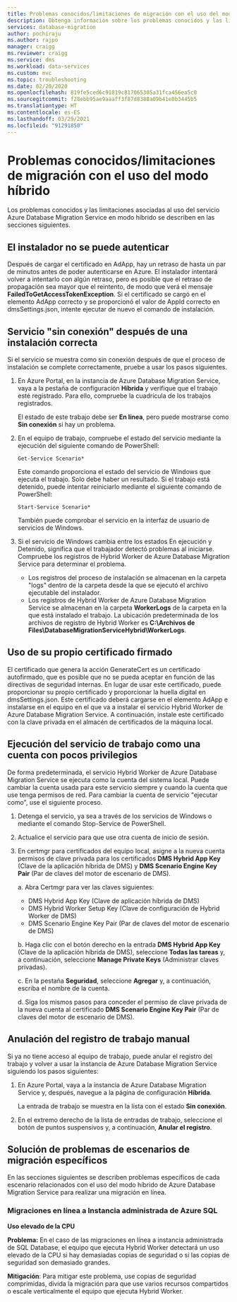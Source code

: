 ```yaml
---
title: Problemas conocidos/limitaciones de migración con el uso del modo híbrido
description: Obtenga información sobre los problemas conocidos y las limitaciones de migración mediante el uso del servicio Azure Database Migration Service en modo híbrido.
services: database-migration
author: pochiraju
ms.author: rajpo
manager: craigg
ms.reviewer: craigg
ms.service: dms
ms.workload: data-services
ms.custom: mvc
ms.topic: troubleshooting
ms.date: 02/20/2020
ms.openlocfilehash: 819fe5ced6c91819c817065305a31fca456ea5c0
ms.sourcegitcommit: f28ebb95ae9aaaff3f87d8388a09b41e0b3445b5
ms.translationtype: HT
ms.contentlocale: es-ES
ms.lasthandoff: 03/29/2021
ms.locfileid: "91291850"
---
```

# <a name="known-issuesmigration-limitations-with-using-hybrid-mode"></a>Problemas conocidos/limitaciones de migración con el uso del modo híbrido

Los problemas conocidos y las limitaciones asociadas al uso del servicio Azure Database Migration Service en modo híbrido se describen en las secciones siguientes.

## <a name="installer-fails-to-authenticate"></a>El instalador no se puede autenticar

Después de cargar el certificado en AdApp, hay un retraso de hasta un par de minutos antes de poder autenticarse en Azure. El instalador intentará volver a intentarlo con algún retraso, pero es posible que el retraso de propagación sea mayor que el reintento, de modo que verá el mensaje **FailedToGetAccessTokenException**. Si el certificado se cargó en el elemento AdApp correcto y se proporcionó el valor de AppId correcto en dmsSettings.json, intente ejecutar de nuevo el comando de instalación.

## <a name="service-offline-after-successful-installation"></a>Servicio "sin conexión" después de una instalación correcta

Si el servicio se muestra como sin conexión después de que el proceso de instalación se complete correctamente, pruebe a usar los pasos siguientes.

1. En Azure Portal, en la instancia de Azure Database Migration Service, vaya a la pestaña de configuración **Híbrida** y verifique que el trabajo esté registrado. Para ello, compruebe la cuadrícula de los trabajos registrados.

    El estado de este trabajo debe ser **En línea**, pero puede mostrarse como **Sin conexión** si hay un problema.

2. En el equipo de trabajo, compruebe el estado del servicio mediante la ejecución del siguiente comando de PowerShell:

    ```
    Get-Service Scenario*
    ```

    Este comando proporciona el estado del servicio de Windows que ejecuta el trabajo. Solo debe haber un resultado. Si el trabajo está detenido, puede intentar reiniciarlo mediante el siguiente comando de PowerShell:

    ```
    Start-Service Scenario*
    ```

    También puede comprobar el servicio en la interfaz de usuario de servicios de Windows.

3. Si el servicio de Windows cambia entre los estados En ejecución y Detenido, significa que el trabajador detectó problemas al iniciarse. Compruebe los registros de Hybrid Worker de Azure Database Migration Service para determinar el problema.

    - Los registros del proceso de instalación se almacenan en la carpeta "logs" dentro de la carpeta desde la que se ejecutó el archivo ejecutable del instalador.
    - Los registros de Hybrid Worker de Azure Database Migration Service se almacenan en la carpeta **WorkerLogs** de la carpeta en la que está instalado el trabajo. La ubicación predeterminada de los archivos de registro de Hybrid Worker es **C:\Archivos de Files\DatabaseMigrationServiceHybrid\WorkerLogs**.

## <a name="using-your-own-signed-certificate"></a>Uso de su propio certificado firmado

El certificado que genera la acción GenerateCert es un certificado autofirmado, que es posible que no se pueda aceptar en función de las directivas de seguridad internas. En lugar de usar este certificado, puede proporcionar su propio certificado y proporcionar la huella digital en dmsSettings.json. Este certificado deberá cargarse en el elemento AdApp e instalarse en el equipo en el que va a instalar el servicio Hybrid Worker de Azure Database Migration Service. A continuación, instale este certificado con la clave privada en el almacén de certificados de la máquina local.

## <a name="running-the-worker-service-as-a-low-privilege-account"></a>Ejecución del servicio de trabajo como una cuenta con pocos privilegios

De forma predeterminada, el servicio Hybrid Worker de Azure Database Migration Service se ejecuta como la cuenta del sistema local. Puede cambiar la cuenta usada para este servicio siempre y cuando la cuenta que use tenga permisos de red. Para cambiar la cuenta de servicio "ejecutar como", use el siguiente proceso.

1. Detenga el servicio, ya sea a través de los servicios de Windows o mediante el comando Stop-Service de PowerShell.

2. Actualice el servicio para que use otra cuenta de inicio de sesión.

3. En certmgr para certificados del equipo local, asigne a la nueva cuenta permisos de clave privada para los certificados **DMS Hybrid App Key** (Clave de la aplicación híbrida de DMS) y **DMS Scenario Engine Key Pair** (Par de claves del motor de escenario de DMS).

    a. Abra Certmgr para ver las claves siguientes:

    - DMS Hybrid App Key (Clave de aplicación híbrida de DMS)
    - DMS Hybrid Worker Setup Key (Clave de configuración de Hybrid Worker de DMS)
    - DMS Scenario Engine Key Pair (Par de claves del motor de escenario de DMS)

    b. Haga clic con el botón derecho en la entrada **DMS Hybrid App Key** (Clave de la aplicación híbrida de DMS), seleccione **Todas las tareas** y, a continuación, seleccione **Manage Private Keys** (Administrar claves privadas).

    c. En la pestaña **Seguridad**, seleccione **Agregar** y, a continuación, escriba el nombre de la cuenta.

    d. Siga los mismos pasos para conceder el permiso de clave privada de la nueva cuenta al certificado **DMS Scenario Engine Key Pair** (Par de claves del motor de escenario de DMS).

## <a name="unregistering-the-worker-manually"></a>Anulación del registro de trabajo manual

Si ya no tiene acceso al equipo de trabajo, puede anular el registro del trabajo y volver a usar la instancia de Azure Database Migration Service siguiendo los pasos siguientes:

1. En Azure Portal, vaya a la instancia de Azure Database Migration Service y, después, navegue a la página de configuración **Híbrida**.

   La entrada de trabajo se muestra en la lista con el estado **Sin conexión**.

2. En el extremo derecho de la lista de entradas de trabajo, seleccione el botón de puntos suspensivos y, a continuación, **Anular el registro**.

## <a name="addressing-issues-for-specific-migration-scenarios"></a>Solución de problemas de escenarios de migración específicos

En las secciones siguientes se describen problemas específicos de cada escenario relacionados con el uso del modo híbrido de Azure Database Migration Service para realizar una migración en línea.

### <a name="online-migrations-to-azure-sql-managed-instance"></a>Migraciones en línea a Instancia administrada de Azure SQL

**Uso elevado de la CPU**

**Problema:** En el caso de las migraciones en línea a instancia administrada de SQL Database, el equipo que ejecuta Hybrid Worker detectará un uso elevado de la CPU si hay demasiadas copias de seguridad o si las copias de seguridad son demasiado grandes.

**Mitigación**: Para mitigar este problema, use copias de seguridad comprimidas, divida la migración para que use varios recursos compartidos o escale verticalmente el equipo que ejecuta Hybrid Worker.
